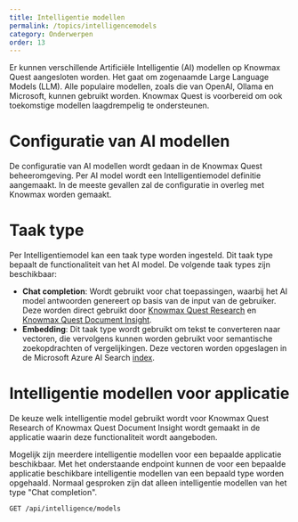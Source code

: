 ```yaml
---
title: Intelligentie modellen
permalink: /topics/intelligencemodels
category: Onderwerpen
order: 13
---
```


Er kunnen verschillende Artificiële Intelligentie (AI) modellen op Knowmax Quest aangesloten worden. Het gaat om zogenaamde Large Language Models (LLM). Alle populaire modellen, zoals die van OpenAI, Ollama en Microsoft, kunnen gebruikt worden. Knowmax Quest is voorbereid om ook toekomstige modellen laagdrempelig te ondersteunen. 

# Configuratie van AI modellen
De configuratie van AI modellen wordt gedaan in de Knowmax Quest beheeromgeving. Per AI model wordt een Intelligentiemodel definitie aangemaakt. In de meeste gevallen zal de configuratie in overleg met Knowmax worden gemaakt.

# Taak type
Per Intelligentiemodel kan een taak type worden ingesteld. Dit taak type bepaalt de functionaliteit van het AI model. De volgende taak types zijn beschikbaar:
* **Chat completion**: Wordt gebruikt voor chat toepassingen, waarbij het AI model antwoorden genereert op basis van de input van de gebruiker. Deze worden direct gebruikt door [Knowmax Quest Research](/concepts/research) en [Knowmax Quest Document Insight](/concepts/document-insight).
* **Embedding**: Dit taak type wordt gebruikt om tekst te converteren naar vectoren, die vervolgens kunnen worden gebruikt voor semantische zoekopdrachten of vergelijkingen. Deze vectoren worden opgeslagen in de Microsoft Azure AI Search [index](/concepts/indexes).

# Intelligentie modellen voor applicatie
De keuze welk intelligentie model gebruikt wordt voor Knowmax Quest Research of Knowmax Quest Document Insight wordt gemaakt in de applicatie waarin deze functionaliteit wordt aangeboden.

Mogelijk zijn meerdere intelligentie modellen voor een bepaalde applicatie beschikbaar. Met het onderstaande endpoint kunnen de voor een bepaalde applicatie beschikbare intelligentie modellen van een bepaald type worden opgehaald. Normaal gesproken zijn dat alleen intelligentie modellen van het type "Chat completion".

```
GET /api/intelligence/models
```